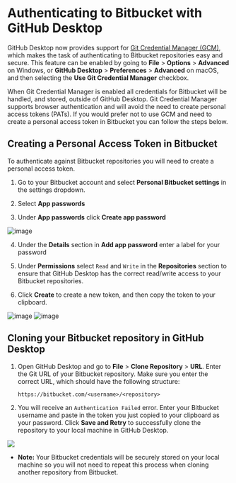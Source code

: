 # Authenticating to Bitbucket with GitHub Desktop

GitHub Desktop now provides support for [Git Credential Manager (GCM)](https://gh.io/gcm), which makes the task of authenticating to Bitbucket repositories easy and secure. This feature can be enabled by going to **File** > **Options** > **Advanced** on Windows, or **GitHub Desktop** > **Preferences** > **Advanced** on macOS, and then selecting the **Use Git Credential Manager** checkbox.

When Git Credential Manager is enabled all credentials for Bitbucket will be handled, and stored, outside of GitHub Desktop. Git Credential Manager supports browser authentication and will avoid the need to create personal access tokens (PATs). If you would prefer not to use GCM and need to create a personal access token in Bitbucket you can follow the steps below.

## Creating a Personal Access Token in Bitbucket

To authenticate against Bitbucket repositories you will need to create a personal access token.

1. Go to your Bitbucket account and select **Personal Bitbucket settings** in the settings dropdown.

2. Select **App passwords**

3. Under **App passwords** click **Create app password**

![image](https://user-images.githubusercontent.com/38629827/227267197-6b442b6f-ee37-42a6-9e99-3b83a05b9c72.png)


4. Under the **Details** section in **Add app password** enter a label for your password

5. Under **Permissions** select `Read` and `Write` in the **Repositories** section to ensure that GitHub Desktop has the correct read/write access to your Bitbucket repositories.

6. Click **Create** to create a new token, and then copy the token to your clipboard.

![image](https://user-images.githubusercontent.com/38629827/227267762-91745d4c-21b0-4164-badd-d69b0c99e95b.png)
![image](https://user-images.githubusercontent.com/38629827/227267974-fd5c3146-eca8-4976-84d6-26bafaa38348.png)


## Cloning your Bitbucket repository in GitHub Desktop

 1. Open GitHub Desktop and go to **File** > **Clone Repository** > **URL**. Enter the Git URL of your Bitbucket repository. Make sure you enter the correct URL, which should have the following structure:

      `https://bitbucket.com/<username>/<repository>`

 2. You will receive an `Authentication Failed` error. Enter your Bitbucket username and paste in the token you just copied to your clipboard as your password. Click **Save and Retry** to successfully clone the repository to your local machine in GitHub Desktop.

![](https://user-images.githubusercontent.com/721500/54835296-33d75200-4c98-11e9-9c6f-71bbfdd26336.png)

   - **Note:** Your Bitbucket credentials will be securely stored on your local machine so you will not need to repeat this process when cloning another repository from Bitbucket.
